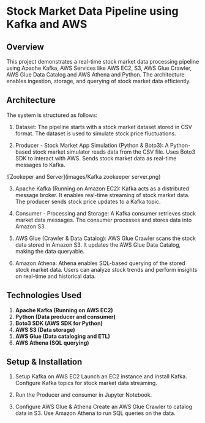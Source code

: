 # Stock Market Data Pipeline using Kafka and AWS

## Overview
This project demonstrates a real-time stock market data processing pipeline using Apache Kafka, AWS Services like AWS EC2, S3, AWS Glue Crawler, AWS Glue Data Catalog and AWS Athena and Python. The architecture enables ingestion, storage, and querying of stock market data efficiently.

## Architecture
The system is structured as follows:

1. Dataset:
The pipeline starts with a stock market dataset stored in CSV format. The dataset is used to simulate stock price fluctuations.

3. Producer - Stock Market App Simulation (Python & Boto3):
A Python-based stock market simulator reads data from the CSV file. Uses Boto3 SDK to interact with AWS. Sends stock market data as real-time messages to Kafka.

![Zookeper and Server](images/Kafka zookeeper server.png)

3. Apache Kafka (Running on Amazon EC2):
Kafka acts as a distributed message broker. It enables real-time streaming of stock market data. The producer sends stock price updates to a Kafka topic.

5. Consumer - Processing and Storage:
A Kafka consumer retrieves stock market data messages. The consumer processes and stores data into Amazon S3.

5. AWS Glue (Crawler & Data Catalog):
AWS Glue Crawler scans the stock data stored in Amazon S3. It updates the AWS Glue Data Catalog, making the data queryable.

7. Amazon Athena:
Athena enables SQL-based querying of the stored stock market data. Users can analyze stock trends and perform insights on real-time and historical data.

## Technologies Used

1. **Apache Kafka (Running on AWS EC2)**
2. **Python (Data producer and consumer)**
3. **Boto3 SDK (AWS SDK for Python)**
4. **AWS S3 (Data storage)**
5. **AWS Glue (Data cataloging and ETL)**
6. **AWS Athena (SQL querying)**

## Setup & Installation
1. Setup Kafka on AWS EC2
Launch an EC2 instance and install Kafka. Configure Kafka topics for stock market data streaming.

2. Run the Producer and consumer in Jupyter Notebook.
   
3. Configure AWS Glue & Athena
Create an AWS Glue Crawler to catalog data in S3. Use Amazon Athena to run SQL queries on the data.

